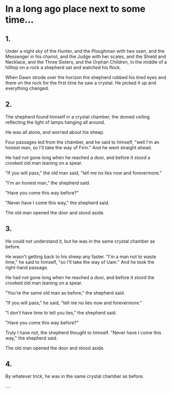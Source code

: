 # In a long ago place next to some time...

## 1.

Under a night sky of the Hunter, and the Ploughman with two oxen, and the Messenger in his chariot, and the Judge with her scales, and the Shield and Necklace, and the Three Sisters, and the Orphan Children, in the middle of a hilltop on a rock a shepherd sat and watched his flock.

When Dawn strode over the horizon the shepherd rubbed his tired eyes and there on the rock for the first time he saw a crystal. He picked it up and everything changed.

## 2.

The shepherd found himself in a crystal chamber, the domed ceiling reflecting the light of lamps hanging all around.

He was all alone, and worried about his sheep.

Four passages led from the chamber, and he said to himself, "well I'm an honest man, so I'll take the way of Firin." And he went straight ahead. 

He had not gone long when he reached a door, and before it stood a crooked old man leaning on a spear.

"If you will pass," the old man said, "tell me no lies now and forevermore."

"I'm an honest man," the shepherd said.

"Have you come this way before?"

"Never have I come this way," the shepherd said.

The old man opened the door and stood aside.

## 3.

He could not understand it, but he was in the same crystal chamber as before.

He wasn't getting back to his sheep any faster. "I'm a man not to waste time," he said to himself, "so I'll take the way of Uam." And he took the right-hand passage.

He had not gone long when he reached a door, and before it stood the crooked old man leaning on a spear.

"You're the same old man as before," the shepherd said.

"If you will pass," he said, "tell me no lies now and forevermore."

"I don't have time to tell you lies," the shepherd said.

"Have you come this way before?"

Truly I have not, the shepherd thought to himself. "Never have I come this way," the shepherd said.

The old man opened the door and stood aside.

## 4.

By whatever trick, he was in the same crystal chamber as before.

....





